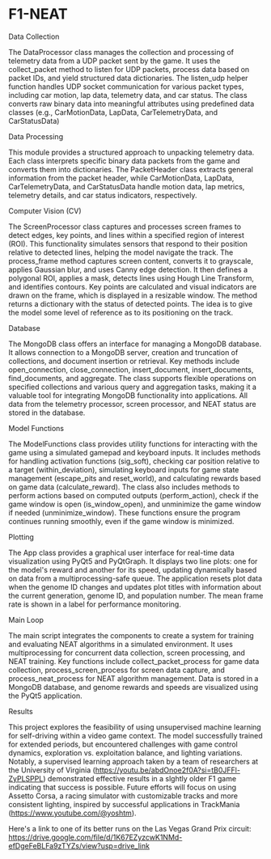 # F1-NEAT



Data Collection

The DataProcessor class manages the collection and processing of telemetry data from a UDP packet sent by the game. It uses the collect_packet method to listen for UDP packets, process data based on packet IDs, and yield structured data dictionaries. The listen_udp helper function handles UDP socket communication for various packet types, including car motion, lap data, telemetry data, and car status. The class converts raw binary data into meaningful attributes using predefined data classes (e.g., CarMotionData, LapData, CarTelemetryData, and CarStatusData)

Data Processing

This module provides a structured approach to unpacking telemetry data. Each class interprets specific binary data packets from the game and converts them into dictionaries. The PacketHeader class extracts general information from the packet header, while CarMotionData, LapData, CarTelemetryData, and CarStatusData handle motion data, lap metrics, telemetry details, and car status indicators, respectively. 

Computer Vision (CV)

The ScreenProcessor class captures and processes screen frames to detect edges, key points, and lines within a specified region of interest (ROI). This functionality simulates sensors that respond to their position relative to detected lines, helping the model navigate the track. The process_frame method captures screen content, converts it to grayscale, applies Gaussian blur, and uses Canny edge detection. It then defines a polygonal ROI, applies a mask, detects lines using Hough Line Transform, and identifies contours. Key points are calculated and visual indicators are drawn on the frame, which is displayed in a resizable window. The method returns a dictionary with the status of detected points. The idea is to give the model some level of reference as to its positioning on the track.

Database

The MongoDB class offers an interface for managing a MongoDB database. It allows connection to a MongoDB server, creation and truncation of collections, and document insertion or retrieval. Key methods include open_connection, close_connection, insert_document, insert_documents, find_documents, and aggregate. The class supports flexible operations on specified collections and various query and aggregation tasks, making it a valuable tool for integrating MongoDB functionality into applications. All data from the telemetry processor, screen processor, and NEAT status are stored in the database.

Model Functions

The ModelFunctions class provides utility functions for interacting with the game using a simulated gamepad and keyboard inputs. It includes methods for handling activation functions (sig_soft), checking car position relative to a target (within_deviation), simulating keyboard inputs for game state management (escape_pits and reset_world), and calculating rewards based on game data (calculate_reward). The class also includes methods to perform actions based on computed outputs (perform_action), check if the game window is open (is_window_open), and unminimize the game window if needed (unminimize_window). These functions ensure the program continues running smoothly, even if the game window is minimized.

Plotting

The App class provides a graphical user interface for real-time data visualization using PyQt5 and PyQtGraph. It displays two line plots: one for the model's reward and another for its speed, updating dynamically based on data from a multiprocessing-safe queue. The application resets plot data when the genome ID changes and updates plot titles with information about the current generation, genome ID, and population number. The mean frame rate is shown in a label for performance monitoring. 

Main Loop

The main script integrates the components to create a system for training and evaluating NEAT algorithms in a simulated environment. It uses multiprocessing for concurrent data collection, screen processing, and NEAT training. Key functions include collect_packet_process for game data collection, process_screen_process for screen data capture, and process_neat_process for NEAT algorithm management. Data is stored in a MongoDB database, and genome rewards and speeds are visualized using the PyQt5 application. 

Results

This project explores the feasibility of using unsupervised machine learning for self-driving within a video game context. The model successfully trained for extended periods, but encountered challenges with game control dynamics, exploration vs. exploitation balance, and lighting variations. Notably, a supervised learning approach taken by a team of researchers at the University of Virginia (https://youtu.be/abdOnoe2f0A?si=tB0JFFl-ZyPLSPPL) demonstrated effective results in a slghtly older F1 game indicating that success is possible. Future efforts will focus on using Assetto Corsa, a racing simulator with customizable tracks and more consistent lighting, inspired by successful applications in TrackMania (https://www.youtube.com/@yoshtm). 


Here's a link to one of its better runs on the Las Vegas Grand Prix circuit:  https://drive.google.com/file/d/1K67EZyzcwK1NMd-efDgeFeBLFa9zTYZs/view?usp=drive_link

